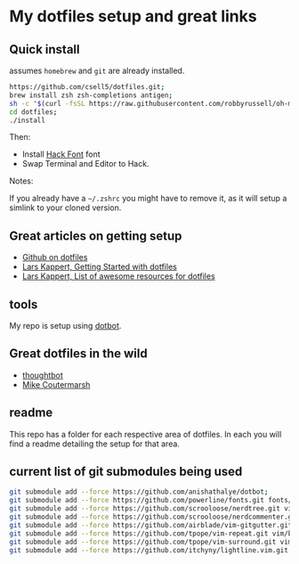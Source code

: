 # My dotfiles setup and great links

## Quick install

assumes `homebrew` and `git` are already installed.

```bash
https://github.com/csell5/dotfiles.git;
brew install zsh zsh-completions antigen;
sh -c "$(curl -fsSL https://raw.githubusercontent.com/robbyrussell/oh-my-zsh/master/tools/install.sh)";
cd dotfiles;
./install
```

Then:

- Install [Hack Font](https://github.com/source-foundry/Hack#quick-installation) font
- Swap Terminal and Editor to Hack.

Notes:

If you already have a `~/.zshrc` you might have to remove it, as it will setup a simlink to your cloned version.

## Great articles on getting setup

- [Github on dotfiles](https://dotfiles.github.io/)
- [Lars Kappert, Getting Started with dotfiles](https://medium.com/@webprolific/getting-started-with-dotfiles-43c3602fd789#.wpybvrqqk)
- [Lars Kappert, List of awesome resources for dotfiles](https://github.com/webpro/awesome-dotfiles)

## tools

My repo is setup using [dotbot](https://github.com/anishathalye/dotbot).

## Great dotfiles in the wild

- [thoughtbot](https://github.com/thoughtbot/dotfiles)
- [Mike Coutermarsh](https://github.com/mscoutermarsh/dotfiles)

## readme

This repo has a folder for each respective area of dotfiles. In each you will find a readme
detailing the setup for that area.

## current list of git submodules being used

```bash
git submodule add --force https://github.com/anishathalye/dotbot;
git submodule add --force https://github.com/powerline/fonts.git fonts/powerline;
git submodule add --force https://github.com/scrooloose/nerdtree.git vim/bundle/nerdtree;
git submodule add --force https://github.com/scrooloose/nerdcommenter.git vim/bundle/nerdcommenter;
git submodule add --force https://github.com/airblade/vim-gitgutter.git vim/bundle/vim-gitgutter;
git submodule add --force https://github.com/tpope/vim-repeat.git vim/bundle/vim-repeat;
git submodule add --force https://github.com/tpope/vim-surround.git vim/bundle/vim-surround;
git submodule add --force https://github.com/itchyny/lightline.vim.git vim/bundle/lightline;
```
